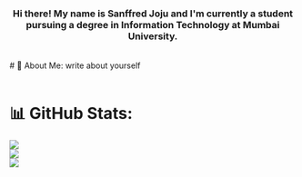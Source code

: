 <h3 align = "center">Hi there! My name is Sanffred Joju and I'm
currently a student pursuing a degree in Information Technology at
Mumbai University.</h3>
<br>
# 💫 About Me:
write about yourself
<br>
<br>

# 📊 GitHub Stats:
![](https://github-readme-stats.vercel.app/api?username=SWAROOPBHAGWAT&theme=dark&hide_border=false&include_all_commits=true&count_private=true)<br/>
![](https://github-readme-streak-stats.herokuapp.com/?user=SWAROOPBHAGWAT&theme=dark&hide_border=false)<br/>
![](https://github-readme-stats.vercel.app/api/top-langs/?username=SWAROOPBHAGWAT&theme=dark&hide_border=false&include_all_commits=true&count_private=true&layout=compact)


